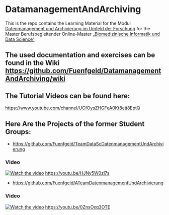 # DatamanagementAndArchiving
This is the repo contains the Learning Material for the Modul [Datenmanagement und Archivierung im Umfeld der Forschung](https://www.master-bids.hs-mannheim.de/studienangebot/datenmanagement-und-archivierung-im-umfeld-der-forschung.html) for the Master Berufsbegleitender Online-Master [„Biomedizinische Informatik und Data Science“](https://www.master-bids.hs-mannheim.de/)

## The used documentation and exercises can be found in the Wiki https://github.com/Fuenfgeld/DatamanagementAndArchiving/wiki

## The Tutorial Videos can be found here:
https://www.youtube.com/channel/UCfOysZHGFeA0Kt8ejt8EptQ

## Here Are the Projects of the former Student Groups:
* https://github.com/Fuenfgeld/TeamDataScDatenmanagementUndArchivierung
### Video
[![Watch the video](https://img.youtube.com/vi/HJNy5W0zl7s/maxresdefault.jpg)](https://youtu.be/HJNy5W0zl7s)
https://youtu.be/HJNy5W0zl7s
* https://github.com/Fuenfgeld/ATeamDatenmanagementUndArchivierung
### Video
[![Watch the video](https://img.youtube.com/vi/j87pqdwAnFM/maxresdefault.jpg)](https://youtu.be/j87pqdwAnFM)
https://youtu.be/0ZnsOxq3OTE
